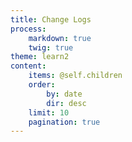 ```yaml
---
title: Change Logs
process:
    markdown: true
    twig: true
theme: learn2
content:
    items: @self.children
    order:
        by: date
        dir: desc
    limit: 10
    pagination: true
---
```

